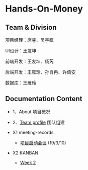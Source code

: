 
# Hands-On-Money



## Team & Division

项目经理：席睿、吴宇祺

UI设计：王友坤

前端开发：王友坤、杨芮

后端开发：王雁玲、孙肖冉、许倚安

数据库：王雁玲



## Documentation Content

- 1、About 项目概况
- 2、[Team profile](https://github.com/2019-system-analysis-team/Hands-On-Money/blob/master/reports/documents/Team-profile.md)  团队组建



- X1 meeting-records
  - [项目启动会议](https://github.com/2019-system-analysis-team/Hands-On-Money/blob/master/reports/meeting-records/19-03-10%20%E9%A1%B9%E7%9B%AE%E5%90%AF%E5%8A%A8%E4%BC%9A%E8%AE%AE%E8%AE%B0%E5%BD%95.md) (19/3/10)
- X2 KANBAN
  - [Week 2](https://github.com/2019-system-analysis-team/Hands-On-Money/projects/1)
